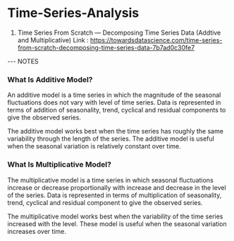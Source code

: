 # Time-Series-Analysis

1. Time Series From Scratch — Decomposing Time Series Data (Addtive and Multiplicative)
Link : https://towardsdatascience.com/time-series-from-scratch-decomposing-time-series-data-7b7ad0c30fe7

--- NOTES
<h3> What Is Additive Model? </h3>
An additive model is a time series in which the magnitude of the seasonal fluctuations does not vary with level of time series. Data is represented in terms of addition of seasonality, trend, cyclical and residual components to give the observed series.

The additive model works best when the time series has roughly the same variability through the length of the series. The additive model is useful when the seasonal variation is relatively constant over time.

<h3> What Is Multiplicative Model? </h3>
The multiplicative model is a time series in which seasonal fluctuations increase or decrease proportionally with increase and decrease in the level of the series. Data is represented in terms of multiplication of seasonality, trend, cyclical and residual component to give the observed series.

The multiplicative model works best when the variability of the time series increased with the level. These model is useful when the seasonal variation increases over time.
